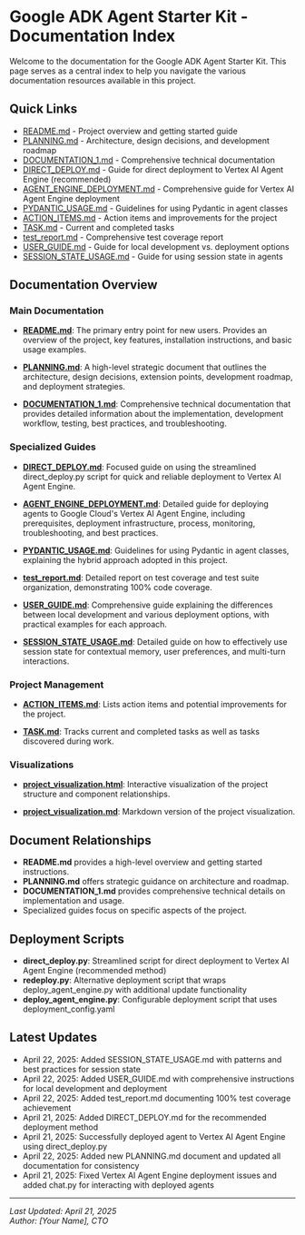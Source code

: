 # Google ADK Agent Starter Kit - Documentation Index

Welcome to the documentation for the Google ADK Agent Starter Kit. This page serves as a central index to help you navigate the various documentation resources available in this project.

## Quick Links

- [README.md](../README.md) - Project overview and getting started guide
- [PLANNING.md](PLANNING.md) - Architecture, design decisions, and development roadmap
- [DOCUMENTATION_1.md](DOCUMENTATION_1.md) - Comprehensive technical documentation
- [DIRECT_DEPLOY.md](DIRECT_DEPLOY.md) - Guide for direct deployment to Vertex AI Agent Engine (recommended)
- [AGENT_ENGINE_DEPLOYMENT.md](AGENT_ENGINE_DEPLOYMENT.md) - Comprehensive guide for Vertex AI Agent Engine deployment
- [PYDANTIC_USAGE.md](PYDANTIC_USAGE.md) - Guidelines for using Pydantic in agent classes
- [ACTION_ITEMS.md](ACTION_ITEMS.md) - Action items and improvements for the project
- [TASK.md](../TASK.md) - Current and completed tasks
- [test_report.md](test_report.md) - Comprehensive test coverage report
- [USER_GUIDE.md](USER_GUIDE.md) - Guide for local development vs. deployment options
- [SESSION_STATE_USAGE.md](SESSION_STATE_USAGE.md) - Guide for using session state in agents

## Documentation Overview

### Main Documentation

- **[README.md](../README.md)**: The primary entry point for new users. Provides an overview of the project, key features, installation instructions, and basic usage examples.

- **[PLANNING.md](PLANNING.md)**: A high-level strategic document that outlines the architecture, design decisions, extension points, development roadmap, and deployment strategies.

- **[DOCUMENTATION_1.md](DOCUMENTATION_1.md)**: Comprehensive technical documentation that provides detailed information about the implementation, development workflow, testing, best practices, and troubleshooting.

### Specialized Guides

- **[DIRECT_DEPLOY.md](DIRECT_DEPLOY.md)**: Focused guide on using the streamlined direct_deploy.py script for quick and reliable deployment to Vertex AI Agent Engine.

- **[AGENT_ENGINE_DEPLOYMENT.md](AGENT_ENGINE_DEPLOYMENT.md)**: Detailed guide for deploying agents to Google Cloud's Vertex AI Agent Engine, including prerequisites, deployment infrastructure, process, monitoring, troubleshooting, and best practices.

- **[PYDANTIC_USAGE.md](PYDANTIC_USAGE.md)**: Guidelines for using Pydantic in agent classes, explaining the hybrid approach adopted in this project.

- **[test_report.md](test_report.md)**: Detailed report on test coverage and test suite organization, demonstrating 100% code coverage.

- **[USER_GUIDE.md](USER_GUIDE.md)**: Comprehensive guide explaining the differences between local development and various deployment options, with practical examples for each approach.

- **[SESSION_STATE_USAGE.md](SESSION_STATE_USAGE.md)**: Detailed guide on how to effectively use session state for contextual memory, user preferences, and multi-turn interactions.

### Project Management

- **[ACTION_ITEMS.md](ACTION_ITEMS.md)**: Lists action items and potential improvements for the project.

- **[TASK.md](../TASK.md)**: Tracks current and completed tasks as well as tasks discovered during work.

### Visualizations

- **[project_visualization.html](project_visualization.html)**: Interactive visualization of the project structure and component relationships.

- **[project_visualization.md](project_visualization.md)**: Markdown version of the project visualization.

## Document Relationships

- **README.md** provides a high-level overview and getting started instructions.
- **PLANNING.md** offers strategic guidance on architecture and roadmap.
- **DOCUMENTATION_1.md** provides comprehensive technical details on implementation and usage.
- Specialized guides focus on specific aspects of the project.

## Deployment Scripts

- **direct_deploy.py**: Streamlined script for direct deployment to Vertex AI Agent Engine (recommended method)
- **redeploy.py**: Alternative deployment script that wraps deploy_agent_engine.py with additional update functionality
- **deploy_agent_engine.py**: Configurable deployment script that uses deployment_config.yaml

## Latest Updates

- April 22, 2025: Added SESSION_STATE_USAGE.md with patterns and best practices for session state
- April 22, 2025: Added USER_GUIDE.md with comprehensive instructions for local development and deployment
- April 22, 2025: Added test_report.md documenting 100% test coverage achievement
- April 21, 2025: Added DIRECT_DEPLOY.md for the recommended deployment method
- April 21, 2025: Successfully deployed agent to Vertex AI Agent Engine using direct_deploy.py
- April 22, 2025: Added new PLANNING.md document and updated all documentation for consistency
- April 21, 2025: Fixed Vertex AI Agent Engine deployment issues and added chat.py for interacting with deployed agents

---

*Last Updated: April 21, 2025*  
*Author: [Your Name], CTO* 